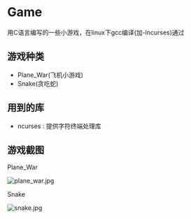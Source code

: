 # Game

用C语言编写的一些小游戏，在linux下gcc编译(加-lncurses)通过

## 游戏种类

- Plane_War(飞机小游戏)
- Snake(贪吃蛇)

## 用到的库

- ncurses : 提供字符终端处理库


## 游戏截图

Plane_War

![plane_war.jpg](http://7xkt5c.com1.z0.glb.clouddn.com/plane_war.jpg)

Snake

![snake.jpg](http://7xkt5c.com1.z0.glb.clouddn.com/snake.jpg)





